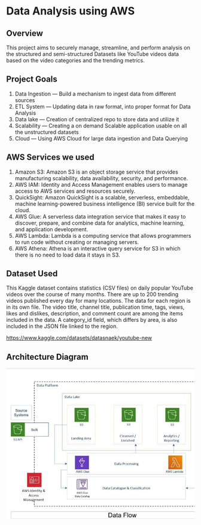 # Data Analysis using AWS

## Overview

This project aims to securely manage, streamline, and perform analysis on the structured and semi-structured Datasets like YouTube videos data based on the video categories and the trending metrics.

## Project Goals
1. Data Ingestion — Build a mechanism to ingest data from different sources
2. ETL System — Updating data in raw format, into proper format for Data Analysis
3. Data lake — Creation of centralized repo to store data and utilize it
4. Scalability — Creating a on demand Scalable application usable on all the unstructured datasets
5. Cloud — Using AWS Cloud for large data ingestion and Data Querying


## AWS Services we used
1. Amazon S3: Amazon S3 is an object storage service that provides manufacturing scalability, data availability, security, and performance.
2. AWS IAM: Identity and Access Management enables users to manage access to AWS services and resources securely.
3. QuickSight: Amazon QuickSight is a scalable, serverless, embeddable, machine learning-powered business intelligence (BI) service built for the cloud.
4. AWS Glue: A serverless data integration service that makes it easy to discover, prepare, and combine data for analytics, machine learning, and application development.
5. AWS Lambda: Lambda is a computing service that allows programmers to run code without creating or managing servers.
6. AWS Athena: Athena is an interactive query service for S3 in which there is no need to load data it stays in S3.

## Dataset Used
This Kaggle dataset contains statistics (CSV files) on daily popular YouTube videos over the course of many months. There are up to 200 trending videos published every day for many locations. The data for each region is in its own file. The video title, channel title, publication time, tags, views, likes and dislikes, description, and comment count are among the items included in the data. A category_id field, which differs by area, is also included in the JSON file linked to the region.

https://www.kaggle.com/datasets/datasnaek/youtube-new


## Architecture Diagram
<img src="architecture.jpg">
